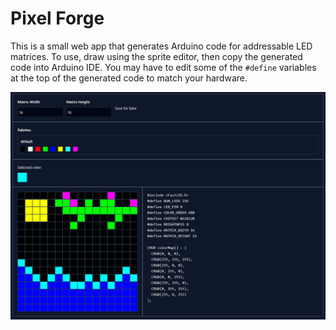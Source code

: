 # Pixel Forge

This is a small web app that generates Arduino code for addressable LED matrices. To use, draw using the sprite editor, then copy the generated code into Arduino IDE. You may have to edit some of the `#define` variables at the top of the generated code to match your hardware.

![alt text](image.png)
